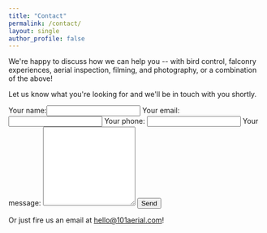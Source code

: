 ```yaml
---
title: "Contact"
permalink: /contact/
layout: single
author_profile: false
---
```


We're happy to discuss how we can help you -- with bird control, falconry experiences, aerial inspection, filming, and photography, or a combination of the above!

Let us know what you're looking for and we'll be in touch with you shortly.

<form action="https://getsimpleform.com/messages?form_api_token=759e2ebdf56d3d14a69cf18872ce7c82" method="post">
  <input type='hidden' name='redirect_to' value='https://101aerial.com/contact_thanks/' />
  Your name:<input type='text' name='client_name' />
  Your email:<input type='text' name='client_email' />
  Your phone: <input type='text' name='client_phone' />
  Your message: <textarea name="message" rows="10"></textarea>
  <button type='submit' class='btn btn--primary'>Send</button>
</form>

Or just fire us an email at <a href="mailto:hello@101aerial.com?subject=101 Aerial website enquiry">hello@101aerial.com</a>!
